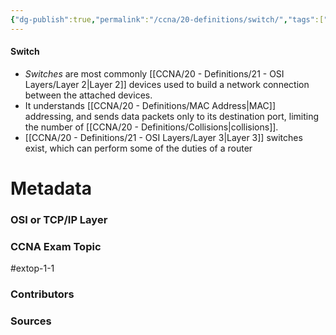 ```yaml
---
{"dg-publish":true,"permalink":"/ccna/20-definitions/switch/","tags":["defs_ccna"],"created":"2023-11-05T10:55:11.000-08:00","updated":"2023-11-12T18:43:02.000-08:00"}
---
```


#### Switch
- *Switches* are most commonly [[CCNA/20 - Definitions/21 - OSI Layers/Layer 2\|Layer 2]] devices used to build a network connection between the attached devices.
- It understands [[CCNA/20 - Definitions/MAC Address\|MAC]] addressing, and sends data packets only to its destination port, limiting the number of [[CCNA/20 - Definitions/Collisions\|collisions]].
- [[CCNA/20 - Definitions/21 - OSI Layers/Layer 3\|Layer 3]] switches exist, which can perform some of the duties of a router

# Metadata
### OSI or TCP/IP Layer

### CCNA Exam Topic
#extop-1-1 
### Contributors

### Sources
